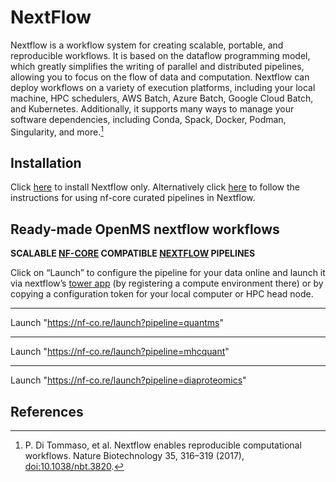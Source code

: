 NextFlow
========

Nextflow is a workflow system for creating scalable, portable, and reproducible workflows. 
It is based on the dataflow programming model, which greatly simplifies the writing of parallel and distributed pipelines, 
allowing you to focus on the flow of data and computation. 
Nextflow can deploy workflows on a variety of execution platforms, including your local machine, HPC schedulers, 
AWS Batch, Azure Batch, Google Cloud Batch, and Kubernetes. 
Additionally, it supports many ways to manage your software dependencies, including Conda, Spack, Docker, Podman, Singularity, and more.[^1]

## Installation
Click [here](https://www.nextflow.io/docs/latest/getstarted.html#installation) to install Nextflow only. 
Alternatively click [here](https://nf-co.re/docs/usage/installation) to follow the instructions for using nf-core curated pipelines in Nextflow.

## Ready-made OpenMS nextflow workflows

**SCALABLE [NF-CORE](https://nf-co.re/) COMPATIBLE [NEXTFLOW](https://nextflow.io/) PIPELINES**

Click on “Launch” to configure the pipeline for your data online and launch it via nextflow’s [tower app](https://tower.nf/) (by registering a compute environment there) or by copying a configuration token for your local computer or HPC head node.

***
<script async src="https://cdn.rawgit.com/tsucres/GithubManyfacedCards/0.3.0/dist/gmc-loader.min.js" data-gmc-repo="nf-core/quantms" data-gmc-theme="gh_recommendation"></script>

Launch "https://nf-co.re/launch?pipeline=quantms"
***
<script async src="https://cdn.rawgit.com/tsucres/GithubManyfacedCards/0.3.0/dist/gmc-loader.min.js" data-gmc-repo="nf-core/mhcquant" data-gmc-theme="gh_recommendation"></script>

Launch "https://nf-co.re/launch?pipeline=mhcquant"
***
<script async src="https://cdn.rawgit.com/tsucres/GithubManyfacedCards/0.3.0/dist/gmc-loader.min.js" data-gmc-repo="nf-core/diaproteomics" data-gmc-theme="gh_recommendation"></script>

Launch "https://nf-co.re/launch?pipeline=diaproteomics"


## References
[^1]:P. Di Tommaso, et al. Nextflow enables reproducible computational workflows. Nature Biotechnology 35, 316–319 (2017), <a href="http://www.nature.com/nbt/journal/v35/n4/full/nbt.3820.html">doi:10.1038/nbt.3820</a>.